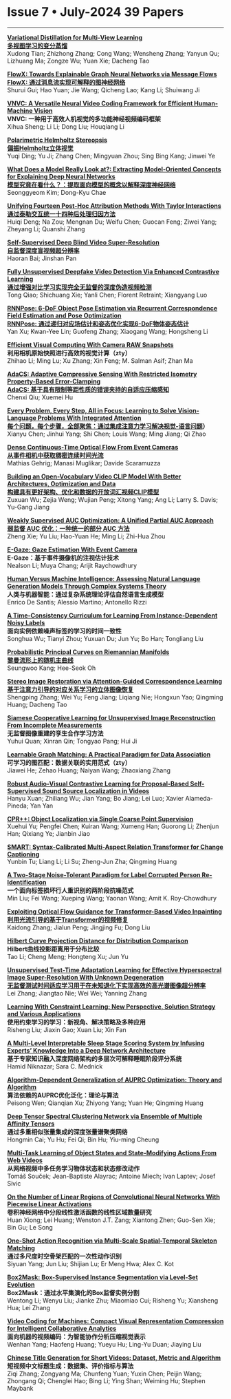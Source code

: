 # Issue 7 • July-2024 39 Papers
 
****

**[Variational Distillation for Multi-View Learning](https://ieeexplore.ieee.org/document/10372503/)**  
**[多视图学习的变分蒸馏](https://mp.weixin.qq.com/s/2nuA6uyTNiy8DMTJs4ye9w)**   
Xudong Tian; Zhizhong Zhang; Cong Wang; Wensheng Zhang; Yanyun Qu; Lizhuang Ma; Zongze Wu; Yuan Xie; Dacheng Tao  

**[FlowX: Towards Explainable Graph Neural Networks via Message Flows](https://ieeexplore.ieee.org/document/10374255/)**  
**[FlowX: 通过消息流实现可解释的图神经网络](https://mp.weixin.qq.com/s/Ghi59m8bly8UvEDOZybqxg)**   
Shurui Gui; Hao Yuan; Jie Wang; Qicheng Lao; Kang Li; Shuiwang Ji  

**[VNVC: A Versatile Neural Video Coding Framework for Efficient Human-Machine Vision](https://ieeexplore.ieee.org/document/10411051/)**  
**VNVC: 一种用于高效人机视觉的多功能神经视频编码框架**  
Xihua Sheng; Li Li; Dong Liu; Houqiang Li  

**[Polarimetric Helmholtz Stereopsis](https://ieeexplore.ieee.org/document/10414400/)**  
**[偏振Helmholtz立体视觉](https://mp.weixin.qq.com/s/qtFNfkbIeimGjd0ufwFa3A)**  
Yuqi Ding; Yu Ji; Zhang Chen; Mingyuan Zhou; Sing Bing Kang; Jinwei Ye  

**[What Does a Model Really Look at?: Extracting Model-Oriented Concepts for Explaining Deep Neural Networks](https://ieeexplore.ieee.org/document/10412652/)**  
**[模型究竟在看什么？：提取面向模型的概念以解释深度神经网络](https://mp.weixin.qq.com/s/y5HHARV4I5Qm7cLJSVHEjg)**  
Seonggyeom Kim; Dong-Kyu Chae  

**[Unifying Fourteen Post-Hoc Attribution Methods With Taylor Interactions](https://ieeexplore.ieee.org/document/10414149/)**  
**[通过泰勒交互统一十四种后处理归因方法](https://mp.weixin.qq.com/s/FXaUdGrNUQW5w5qR1aVUTQ)**  
Huiqi Deng; Na Zou; Mengnan Du; Weifu Chen; Guocan Feng; Ziwei Yang; Zheyang Li; Quanshi Zhang  

**[Self-Supervised Deep Blind Video Super-Resolution](https://ieeexplore.ieee.org/document/10428075/)**  
**[自监督深度盲视频超分辨率](https://mp.weixin.qq.com/s/ExUbq2BxOyPN9yjyCtUpcQ)**  
Haoran Bai; Jinshan Pan  

**[Fully Unsupervised Deepfake Video Detection Via Enhanced Contrastive Learning](https://ieeexplore.ieee.org/document/10411047/)**  
**[通过增强对比学习实现完全无监督的深度伪造视频检测](https://mp.weixin.qq.com/s/yZnlxTq7Bn2e4FXL2VBJhg)**  
Tong Qiao; Shichuang Xie; Yanli Chen; Florent Retraint; Xiangyang Luo  

**[RNNPose: 6-DoF Object Pose Estimation via Recurrent Correspondence Field Estimation and Pose Optimization](https://ieeexplore.ieee.org/document/10416758/)**  
**[RNNPose: 通过递归对应场估计和姿态优化实现6-DoF物体姿态估计](https://mp.weixin.qq.com/s/9vvs2lwn6O7KWiRl_6kg0g)**  
Yan Xu; Kwan-Yee Lin; Guofeng Zhang; Xiaogang Wang; Hongsheng Li  

**[Efficient Visual Computing With Camera RAW Snapshots](https://ieeexplore.ieee.org/document/10415533/)**  
**利用相机原始快照进行高效的视觉计算（zty）**  
Zhihao Li; Ming Lu; Xu Zhang; Xin Feng; M. Salman Asif; Zhan Ma  

**[AdaCS: Adaptive Compressive Sensing With Restricted Isometry Property-Based Error-Clamping](https://ieeexplore.ieee.org/document/10412658/)**  
**[AdaCS: 基于具有限制等距性质的错误夹持的自适应压缩感知](https://mp.weixin.qq.com/s/gYX72iA4q6nJNjouuJ3-xA)**  
Chenxi Qiu; Xuemei Hu  

**[Every Problem, Every Step, All in Focus: Learning to Solve Vision-Language Problems With Integrated Attention](https://ieeexplore.ieee.org/document/10412655/)**  
**[每个问题，每个步骤，全部聚焦：通过集成注意力学习解决视觉-语言问题](https://mp.weixin.qq.com/s/EOLdj80iB7nMMlb3_gKESw)）**  
Xianyu Chen; Jinhui Yang; Shi Chen; Louis Wang; Ming Jiang; Qi Zhao  

**[Dense Continuous-Time Optical Flow From Event Cameras](https://ieeexplore.ieee.org/document/10419040/)**  
**[从事件相机中获取稠密连续时间光流](https://mp.weixin.qq.com/s/pKSDnYSJZrMjc-oQZ6fVFg)**  
Mathias Gehrig; Manasi Muglikar; Davide Scaramuzza  

**[Building an Open-Vocabulary Video CLIP Model With Better Architectures, Optimization and Data](https://ieeexplore.ieee.org/document/10412661/)**  
**[构建具有更好架构、优化和数据的开放词汇视频CLIP模型](https://mp.weixin.qq.com/s/AewQhF7KiQ0XJGq5YyJOGA)**  
Zuxuan Wu; Zejia Weng; Wujian Peng; Xitong Yang; Ang Li; Larry S. Davis; Yu-Gang Jiang  

**[Weakly Supervised AUC Optimization: A Unified Partial AUC Approach](https://ieeexplore.ieee.org/document/10413526/)**  
**[弱监督 AUC 优化：一种统一的部分 AUC 方法](https://mp.weixin.qq.com/s/C4g-Z3gkbvh51_zPDL344w)**   
Zheng Xie; Yu Liu; Hao-Yuan He; Ming Li; Zhi-Hua Zhou  

**[E-Gaze: Gaze Estimation With Event Camera](https://ieeexplore.ieee.org/document/10416378/)**  
**E-Gaze：基于事件摄像机的注视估计技术**  
Nealson Li; Muya Chang; Arijit Raychowdhury  

**[Human Versus Machine Intelligence: Assessing Natural Language Generation Models Through Complex Systems Theory](https://ieeexplore.ieee.org/document/10413606/)**  
**人类与机器智能：通过复杂系统理论评估自然语言生成模型**  
Enrico De Santis; Alessio Martino; Antonello Rizzi  

**[A Time-Consistency Curriculum for Learning From Instance-Dependent Noisy Labels](https://ieeexplore.ieee.org/document/10418893/)**  
**面向实例依赖噪声标签的学习的时间一致性**  
Songhua Wu; Tianyi Zhou; Yuxuan Du; Jun Yu; Bo Han; Tongliang Liu  

**[Probabilistic Principal Curves on Riemannian Manifolds](https://ieeexplore.ieee.org/document/10413614/)**  
**[黎曼流形上的随机主曲线](https://mp.weixin.qq.com/s/q871HA_XZ6VfDX9y1ed52A)**  
Seungwoo Kang; Hee-Seok Oh  

**[Stereo Image Restoration via Attention-Guided Correspondence Learning](https://ieeexplore.ieee.org/document/10412659/)**  
**[基于注意力引导的对应关系学习的立体图像恢复](https://mp.weixin.qq.com/s/8GoeyAYATqS6nKoAZ0du0g)**  
Shengping Zhang; Wei Yu; Feng Jiang; Liqiang Nie; Hongxun Yao; Qingming Huang; Dacheng Tao  

**[Siamese Cooperative Learning for Unsupervised Image Reconstruction From Incomplete Measurements](https://ieeexplore.ieee.org/document/10415211/)**  
**无监督图像重建的孪生合作学习方法**   
Yuhui Quan; Xinran Qin; Tongyao Pang; Hui Ji  

**[Learnable Graph Matching: A Practical Paradigm for Data Association](https://ieeexplore.ieee.org/document/10423205/)**  
**可学习的图匹配：数据关联的实用范式（zty）**  
Jiawei He; Zehao Huang; Naiyan Wang; Zhaoxiang Zhang  

**[Robust Audio-Visual Contrastive Learning for Proposal-Based Self-Supervised Sound Source Localization in Videos](https://ieeexplore.ieee.org/document/10423816/)**  
Hanyu Xuan; Zhiliang Wu; Jian Yang; Bo Jiang; Lei Luo; Xavier Alameda-Pineda; Yan Yan  

**[CPR++: Object Localization via Single Coarse Point Supervision](https://ieeexplore.ieee.org/document/10419178/)**  
Xuehui Yu; Pengfei Chen; Kuiran Wang; Xumeng Han; Guorong Li; Zhenjun Han; Qixiang Ye; Jianbin Jiao  

**[SMART: Syntax-Calibrated Multi-Aspect Relation Transformer for Change Captioning](https://ieeexplore.ieee.org/document/10433795/)**  
Yunbin Tu; Liang Li; Li Su; Zheng-Jun Zha; Qingming Huang  

**[A Two-Stage Noise-Tolerant Paradigm for Label Corrupted Person Re-Identification](https://ieeexplore.ieee.org/document/10419038/)**  
**一个面向标签损坏行人重识别的两阶段抗噪范式**   
Min Liu; Fei Wang; Xueping Wang; Yaonan Wang; Amit K. Roy-Chowdhury  

**[Exploiting Optical Flow Guidance for Transformer-Based Video Inpainting](https://ieeexplore.ieee.org/document/10418551/)**  
**[利用光流引导的基于Transformer的视频修复](https://mp.weixin.qq.com/s/B9xk7vhMXv_MyXEtYI8q_Q)**  
Kaidong Zhang; Jialun Peng; Jingjing Fu; Dong Liu  

**[Hilbert Curve Projection Distance for Distribution Comparison](https://ieeexplore.ieee.org/document/10428036/)**  
**Hilbert曲线投影距离用于分布比较**  
Tao Li; Cheng Meng; Hongteng Xu; Jun Yu  

**[Unsupervised Test-Time Adaptation Learning for Effective Hyperspectral Image Super-Resolution With Unknown Degeneration](https://ieeexplore.ieee.org/document/10420496/)**  
**[无监督测试时间适应学习用于在未知退化下实现高效的高光谱图像超分辨率](https://mp.weixin.qq.com/s/A0tfNuO_hWcCtwqqmZEWOQ)**  
Lei Zhang; Jiangtao Nie; Wei Wei; Yanning Zhang  

**[Learning With Constraint Learning: New Perspective, Solution Strategy and Various Applications](https://ieeexplore.ieee.org/document/10430445/)**  
**使用约束学习的学习：新视角、解决策略及多种应用**  
Risheng Liu; Jiaxin Gao; Xuan Liu; Xin Fan  

**[A Multi-Level Interpretable Sleep Stage Scoring System by Infusing Experts’ Knowledge Into a Deep Network Architecture](https://ieeexplore.ieee.org/document/10436701/)**  
**基于专家知识融入深度网络架构的多层次可解释睡眠阶段评分系统**  
Hamid Niknazar; Sara C. Mednick  

**[Algorithm-Dependent Generalization of AUPRC Optimization: Theory and Algorithm](https://ieeexplore.ieee.org/document/10422838/)**  
**算法依赖的AUPRC优化泛化：理论与算法**  
Peisong Wen; Qianqian Xu; Zhiyong Yang; Yuan He; Qingming Huang  

**[Deep Tensor Spectral Clustering Network via Ensemble of Multiple Affinity Tensors](https://ieeexplore.ieee.org/document/10420464/)**  
**通过多重相似张量集成的深度张量谱聚类网络**  
Hongmin Cai; Yu Hu; Fei Qi; Bin Hu; Yiu-ming Cheung  

**[Multi-Task Learning of Object States and State-Modifying Actions From Web Videos](https://ieeexplore.ieee.org/document/10420504/)**  
**从网络视频中多任务学习物体状态和状态修改动作**  
Tomáš Souček; Jean-Baptiste Alayrac; Antoine Miech; Ivan Laptev; Josef Sivic  

**[On the Number of Linear Regions of Convolutional Neural Networks With Piecewise Linear Activations](https://ieeexplore.ieee.org/document/10418534/)**  
**卷积神经网络中分段线性激活函数的线性区域数量研究**  
Huan Xiong; Lei Huang; Wenston J.T. Zang; Xiantong Zhen; Guo-Sen Xie; Bin Gu; Le Song  

**[One-Shot Action Recognition via Multi-Scale Spatial-Temporal Skeleton Matching](https://ieeexplore.ieee.org/document/10428035/)**  
**通过多尺度时空骨架匹配的一次性动作识别**  
Siyuan Yang; Jun Liu; Shijian Lu; Er Meng Hwa; Alex C. Kot  

**[Box2Mask: Box-Supervised Instance Segmentation via Level-Set Evolution](https://ieeexplore.ieee.org/document/10423160/)**  
**Box2Mask：通过水平集演化的Box监督实例分割**  
Wentong Li; Wenyu Liu; Jianke Zhu; Miaomiao Cui; Risheng Yu; Xiansheng Hua; Lei Zhang  

**[Video Coding for Machines: Compact Visual Representation Compression for Intelligent Collaborative Analytics](https://ieeexplore.ieee.org/document/10440522/)**  
**面向机器的视频编码：为智能协作分析压缩视觉表示**  
Wenhan Yang; Haofeng Huang; Yueyu Hu; Ling-Yu Duan; Jiaying Liu  

**[Chinese Title Generation for Short Videos: Dataset, Metric and Algorithm](https://ieeexplore.ieee.org/document/10436633/)**  
**短视频中文标题生成：数据集、评价指标与算法**  
Ziqi Zhang; Zongyang Ma; Chunfeng Yuan; Yuxin Chen; Peijin Wang; Zhongang Qi; Chenglei Hao; Bing Li; Ying Shan; Weiming Hu; Stephen Maybank  

